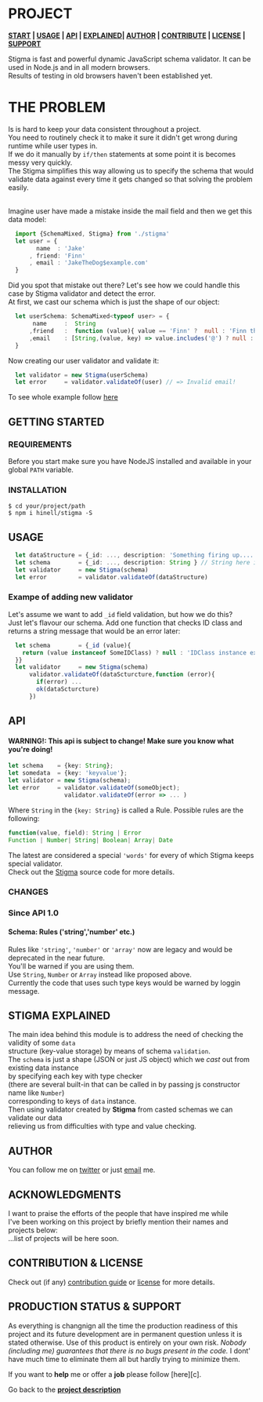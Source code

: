 <!-- [![Image caption](/project.logo.jpg)](#) -->

# PROJECT
**[START][gt] | [USAGE][u] | [API][a] | [EXPLAINED][e]| [AUTHOR][auth] | [CONTRIBUTE][cpl] | [LICENSE][cpl] | [SUPPORT][ps]**

[d]: #project

Stigma is fast and powerful dynamic JavaScript schema validator. It can be used in Node.js and in all modern browsers.
<br> Results of testing in old browsers haven't been established yet. 

# THE PROBLEM
Is is hard to keep your data consistent throughout a project.
<br>You need to routinely check it to make it sure it didn't get wrong during runtime while user types in.
<br>If we do it manually by ``if/then`` statements at some point it is becomes messy very quickly.
<br>The Stigma simplifies this way allowing us to specify the schema that would 
<br>validate data against every time it gets changed so that solving the problem easily.

<br>Imagine user have made a mistake inside the mail field and then we get this data model:
```typescript
  import {SchemaMixed, Stigma} from './stigma'
  let user = {
        name  : 'Jake'
      , friend: 'Finn'
      , email : 'JakeTheDog$example.com'
  }
```
Did you spot that mistake out there? Let's see how we could handle this case by Stigma validator and detect the error.
<br>At first, we cast our schema which is just the shape of our object:
```typescript
  let userSchema: SchemaMixed<typeof user> = {
       name     :  String
      ,friend   :  function (value){ value == 'Finn' ?  null : 'Finn the only best friend!'}
      ,email    : [String,(value, key) => value.includes('@') ? null : 'Invalid email! ']
  }
```

Now creating our user validator and validate it:
```typescript
  let validator = new Stigma(userSchema)
  let error     = validator.validateOf(user) // => Invalid email!
```
To see whole example follow [here](/example.ts)

## GETTING STARTED
[gt]: #getting-started 'Getting started guide'
### REQUIREMENTS
[rq]: #requirements
Before you start make sure you have NodeJS installed and available in your global ``PATH`` variable.

### INSTALLATION
[i]: #installation 'Installation guide' 

```shell
$ cd your/project/path
$ npm i hinell/stigma -S
```
## USAGE
[u]: #usage 'Product usage'

```typescript
  let dataStructure = {_id: ..., description: 'Something firing up....'}
  let schema        = {_id: ..., description: String } // String here is a rule for checking
  let validator     = new Stigma(schema)
  let error         = validator.validateOf(dataStructure)
```
### Exampe of adding new validator
Let's assume we want to add ``_id`` field validation, but how we do this?
<br>Just let's flavour our schema. Add one function that checks ID class and returns a string message that would be an error later:
```typescript
  let schema        = {_id (value){
    return (value instanceof SomeIDClass) ? null : 'IDClass instance expected!'
  }}
  let validator     = new Stigma(schema)
      validator.validateOf(dataScturcture,function (error){
        if(error) ... 
        ok(dataScturcture)
      })
```


## API
[a]: #api 'Module\'s API description'
#### WARNING!: This api is subject to change! Make sure you know what you're doing!

```typescript
let schema    = {key: String}; 
let somedata  = {key: 'keyvalue'};
let validator = new Stigma(schema);
let error     = validator.validateOf(someObject);
                validator.validateOf(error => ... )
```
Where ``String`` in the ``{key: String}`` is called a Rule. Possible rules are the following:
```typescript
function(value, field): String | Error
Function | Number| String| Boolean| Array| Date
```

The latest are considered a special ``'words'`` for every of which Stigma keeps special validator. 
<br>Check out the [Stigma](./src/stigma.ts#L1) source code for more details.

### CHANGES
### Since API 1.0
#### Schema: Rules ('string','number' etc.)
Rules like ``'string'``, ``'number'`` or ``'array'`` now are legacy and would be deprecated in the near future.
<br>You'll be warned if you are using them.
<br>Use ``String``, ``Number`` or ``Array`` instead like proposed above.
<br>Currently the code that uses such type keys would be warned by loggin message.

## STIGMA EXPLAINED
[e]: #stigma-explained
The main idea behind this module is to address the need of checking the validity of some ``data``
<br>structure (key-value storage) by means of schema ``validation``.
<br>The ``schema`` is just a shape (JSON or just JS object) which we *cast* out from existing data instance
<br>by specifying each key with type checker 
<br>(there are several built-in that can be called in by passing js constructor name like ``Number``)
<br>corresponding to keys of ``data`` instance.
<br>Then using validator created by **Stigma** from casted schemas we can validate our data
<br>relieving us from difficulties with type and value checking.

## AUTHOR
[auth]: #author 'Credits & author\'s contacts info'
You can follow me on [twitter](https://twitter.com/biteofpie) or just [email](mailto:al.neodim@gmail.com) me.

## ACKNOWLEDGMENTS
[acc]: #acknowledgments

I want to praise the efforts of the people that have inspired me while <br>
I've been working on this project by briefly mention their names and projects below: <br>
...list of projects will be here soon.

## CONTRIBUTION & LICENSE
[cpl]:#contribution--license 'Contribution guide & license info'

Check out (if any) <a href='/CONTRIBUTION'>contribution guide</a> or <a href='/LICENSE'>license</a> for more details.

## PRODUCTION STATUS & SUPPORT
[ps]: #production-status--support 'Production use disclaimer & support info'

As everything is changnign all the time the production readiness of this project and its future development are
in permanent question unless it is stated otherwise.
Use of this product is entirely on your own risk. *Nobody (including me) guarantees that there is no bugs present in the code.*
I dont' have much time to eliminate them all but hardly trying to minimize them.

If you want to **help** me or offer a **job** please follow [here][c].

Go back to the **[project description][d]**
